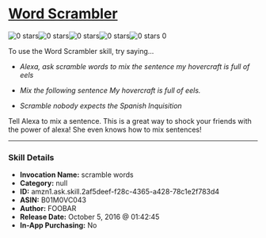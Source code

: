 # [Word Scrambler](http://alexa.amazon.com/#skills/amzn1.ask.skill.2af5deef-f28c-4365-a428-78c1e2f783d4)
![0 stars](../../images/ic_star_border_black_18dp_1x.png)![0 stars](../../images/ic_star_border_black_18dp_1x.png)![0 stars](../../images/ic_star_border_black_18dp_1x.png)![0 stars](../../images/ic_star_border_black_18dp_1x.png)![0 stars](../../images/ic_star_border_black_18dp_1x.png) 0

To use the Word Scrambler skill, try saying...

* *Alexa, ask scramble words to mix the sentence my hovercraft is full of eels*

* *Mix the following sentence My hovercraft is full of eels.*

* *Scramble nobody expects the Spanish Inquisition*

Tell Alexa to mix a sentence. This is a great way to shock your friends with the power of alexa! She even knows how to mix sentences!

***

### Skill Details

* **Invocation Name:** scramble words
* **Category:** null
* **ID:** amzn1.ask.skill.2af5deef-f28c-4365-a428-78c1e2f783d4
* **ASIN:** B01M0VC043
* **Author:** FOOBAR
* **Release Date:** October 5, 2016 @ 01:42:45
* **In-App Purchasing:** No
